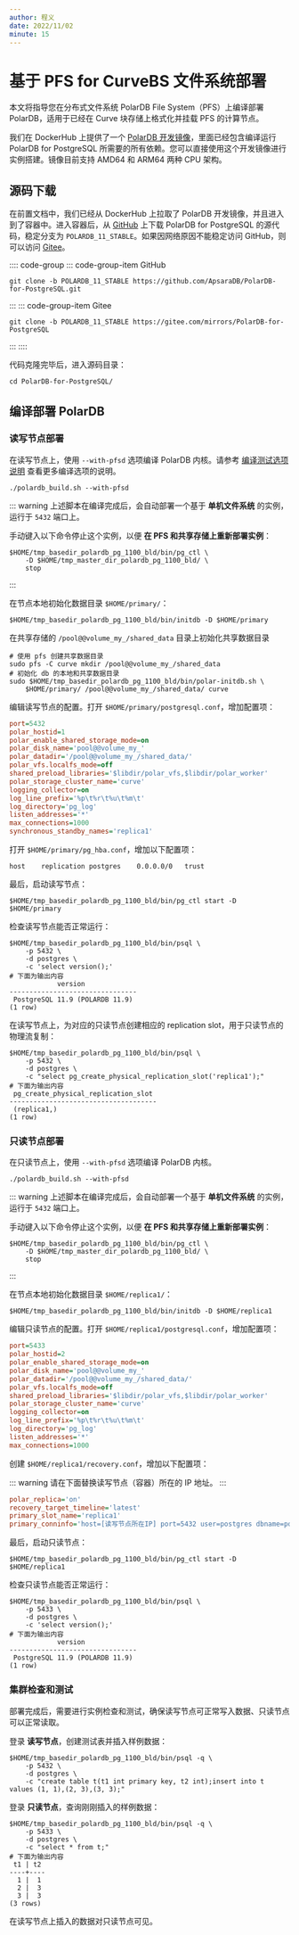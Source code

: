 ```yaml
---
author: 程义
date: 2022/11/02
minute: 15
---
```


# 基于 PFS for CurveBS 文件系统部署

<ArticleInfo :frontmatter=$frontmatter></ArticleInfo>

本文将指导您在分布式文件系统 PolarDB File System（PFS）上编译部署 PolarDB，适用于已经在 Curve 块存储上格式化并挂载 PFS 的计算节点。

我们在 DockerHub 上提供了一个 [PolarDB 开发镜像](https://hub.docker.com/r/polardb/polardb_pg_devel/tags)，里面已经包含编译运行 PolarDB for PostgreSQL 所需要的所有依赖。您可以直接使用这个开发镜像进行实例搭建。镜像目前支持 AMD64 和 ARM64 两种 CPU 架构。

## 源码下载

在前置文档中，我们已经从 DockerHub 上拉取了 PolarDB 开发镜像，并且进入到了容器中。进入容器后，从 [GitHub](https://github.com/ApsaraDB/PolarDB-for-PostgreSQL) 上下载 PolarDB for PostgreSQL 的源代码，稳定分支为 `POLARDB_11_STABLE`。如果因网络原因不能稳定访问 GitHub，则可以访问 [Gitee](https://gitee.com/mirrors/PolarDB-for-PostgreSQL)。

:::: code-group
::: code-group-item GitHub

```bash:no-line-numbers
git clone -b POLARDB_11_STABLE https://github.com/ApsaraDB/PolarDB-for-PostgreSQL.git
```

:::
::: code-group-item Gitee

```bash:no-line-numbers
git clone -b POLARDB_11_STABLE https://gitee.com/mirrors/PolarDB-for-PostgreSQL
```

:::
::::

代码克隆完毕后，进入源码目录：

```bash:no-line-numbers
cd PolarDB-for-PostgreSQL/
```

## 编译部署 PolarDB

### 读写节点部署

在读写节点上，使用 `--with-pfsd` 选项编译 PolarDB 内核。请参考 [编译测试选项说明](../development/dev-on-docker.md#编译测试选项说明) 查看更多编译选项的说明。

```bash:no-line-numbers
./polardb_build.sh --with-pfsd
```

::: warning
上述脚本在编译完成后，会自动部署一个基于 **单机文件系统** 的实例，运行于 `5432` 端口上。

手动键入以下命令停止这个实例，以便 **在 PFS 和共享存储上重新部署实例**：

```bash:no-line-numbers
$HOME/tmp_basedir_polardb_pg_1100_bld/bin/pg_ctl \
    -D $HOME/tmp_master_dir_polardb_pg_1100_bld/ \
    stop
```

:::

在节点本地初始化数据目录 `$HOME/primary/`：

```bash:no-line-numbers
$HOME/tmp_basedir_polardb_pg_1100_bld/bin/initdb -D $HOME/primary
```

在共享存储的 `/pool@@volume_my_/shared_data` 目录上初始化共享数据目录

```bash:no-line-numbers
# 使用 pfs 创建共享数据目录
sudo pfs -C curve mkdir /pool@@volume_my_/shared_data
# 初始化 db 的本地和共享数据目录
sudo $HOME/tmp_basedir_polardb_pg_1100_bld/bin/polar-initdb.sh \
    $HOME/primary/ /pool@@volume_my_/shared_data/ curve
```

编辑读写节点的配置。打开 `$HOME/primary/postgresql.conf`，增加配置项：

```ini
port=5432
polar_hostid=1
polar_enable_shared_storage_mode=on
polar_disk_name='pool@@volume_my_'
polar_datadir='/pool@@volume_my_/shared_data/'
polar_vfs.localfs_mode=off
shared_preload_libraries='$libdir/polar_vfs,$libdir/polar_worker'
polar_storage_cluster_name='curve'
logging_collector=on
log_line_prefix='%p\t%r\t%u\t%m\t'
log_directory='pg_log'
listen_addresses='*'
max_connections=1000
synchronous_standby_names='replica1'
```

打开 `$HOME/primary/pg_hba.conf`，增加以下配置项：

```ini:no-line-numbers
host	replication	postgres	0.0.0.0/0	trust
```

最后，启动读写节点：

```bash:no-line-numbers
$HOME/tmp_basedir_polardb_pg_1100_bld/bin/pg_ctl start -D $HOME/primary
```

检查读写节点能否正常运行：

```bash:no-line-numbers
$HOME/tmp_basedir_polardb_pg_1100_bld/bin/psql \
    -p 5432 \
    -d postgres \
    -c 'select version();'
# 下面为输出内容
            version
--------------------------------
 PostgreSQL 11.9 (POLARDB 11.9)
(1 row)
```

在读写节点上，为对应的只读节点创建相应的 replication slot，用于只读节点的物理流复制：

```bash:no-line-numbers
$HOME/tmp_basedir_polardb_pg_1100_bld/bin/psql \
    -p 5432 \
    -d postgres \
    -c "select pg_create_physical_replication_slot('replica1');"
# 下面为输出内容
 pg_create_physical_replication_slot
-------------------------------------
 (replica1,)
(1 row)
```

### 只读节点部署

在只读节点上，使用 `--with-pfsd` 选项编译 PolarDB 内核。

```bash:no-line-numbers
./polardb_build.sh --with-pfsd
```

::: warning
上述脚本在编译完成后，会自动部署一个基于 **单机文件系统** 的实例，运行于 `5432` 端口上。

手动键入以下命令停止这个实例，以便 **在 PFS 和共享存储上重新部署实例**：

```bash:no-line-numbers
$HOME/tmp_basedir_polardb_pg_1100_bld/bin/pg_ctl \
    -D $HOME/tmp_master_dir_polardb_pg_1100_bld/ \
    stop
```

:::

在节点本地初始化数据目录 `$HOME/replica1/`：

```bash:no-line-numbers
$HOME/tmp_basedir_polardb_pg_1100_bld/bin/initdb -D $HOME/replica1
```

编辑只读节点的配置。打开 `$HOME/replica1/postgresql.conf`，增加配置项：

```ini
port=5433
polar_hostid=2
polar_enable_shared_storage_mode=on
polar_disk_name='pool@@volume_my_'
polar_datadir='/pool@@volume_my_/shared_data/'
polar_vfs.localfs_mode=off
shared_preload_libraries='$libdir/polar_vfs,$libdir/polar_worker'
polar_storage_cluster_name='curve'
logging_collector=on
log_line_prefix='%p\t%r\t%u\t%m\t'
log_directory='pg_log'
listen_addresses='*'
max_connections=1000
```

创建 `$HOME/replica1/recovery.conf`，增加以下配置项：

::: warning
请在下面替换读写节点（容器）所在的 IP 地址。
:::

```ini
polar_replica='on'
recovery_target_timeline='latest'
primary_slot_name='replica1'
primary_conninfo='host=[读写节点所在IP] port=5432 user=postgres dbname=postgres application_name=replica1'
```

最后，启动只读节点：

```bash:no-line-numbers
$HOME/tmp_basedir_polardb_pg_1100_bld/bin/pg_ctl start -D $HOME/replica1
```

检查只读节点能否正常运行：

```bash:no-line-numbers
$HOME/tmp_basedir_polardb_pg_1100_bld/bin/psql \
    -p 5433 \
    -d postgres \
    -c 'select version();'
# 下面为输出内容
            version
--------------------------------
 PostgreSQL 11.9 (POLARDB 11.9)
(1 row)
```

### 集群检查和测试

部署完成后，需要进行实例检查和测试，确保读写节点可正常写入数据、只读节点可以正常读取。

登录 **读写节点**，创建测试表并插入样例数据：

```bash:no-line-numbers
$HOME/tmp_basedir_polardb_pg_1100_bld/bin/psql -q \
    -p 5432 \
    -d postgres \
    -c "create table t(t1 int primary key, t2 int);insert into t values (1, 1),(2, 3),(3, 3);"
```

登录 **只读节点**，查询刚刚插入的样例数据：

```bash:no-line-numbers
$HOME/tmp_basedir_polardb_pg_1100_bld/bin/psql -q \
    -p 5433 \
    -d postgres \
    -c "select * from t;"
# 下面为输出内容
 t1 | t2
----+----
  1 |  1
  2 |  3
  3 |  3
(3 rows)
```

在读写节点上插入的数据对只读节点可见。
